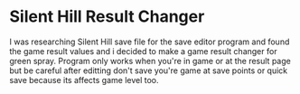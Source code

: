 # Silent Hill Result Changer

I was researching Silent Hill save file for the save editor program and found the game result values and i decided to make a game result changer for green spray. 
Program only works when you're in game or at the result page but be careful after editting don't save you're game at save points or quick save because its affects game level too.
